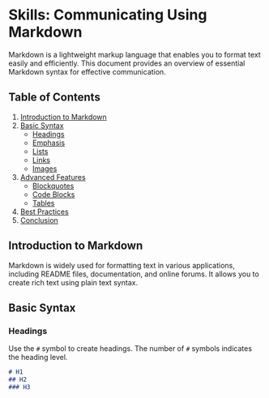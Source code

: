 # Skills: Communicating Using Markdown

Markdown is a lightweight markup language that enables you to format text easily and efficiently. This document provides an overview of essential Markdown syntax for effective communication.

## Table of Contents

1. [Introduction to Markdown](#introduction-to-markdown)
2. [Basic Syntax](#basic-syntax)
   - [Headings](#headings)
   - [Emphasis](#emphasis)
   - [Lists](#lists)
   - [Links](#links)
   - [Images](#images)
3. [Advanced Features](#advanced-features)
   - [Blockquotes](#blockquotes)
   - [Code Blocks](#code-blocks)
   - [Tables](#tables)
4. [Best Practices](#best-practices)
5. [Conclusion](#conclusion)

## Introduction to Markdown

Markdown is widely used for formatting text in various applications, including README files, documentation, and online forums. It allows you to create rich text using plain text syntax.

## Basic Syntax

### Headings

Use the `#` symbol to create headings. The number of `#` symbols indicates the heading level.

```markdown
# H1
## H2
### H3
